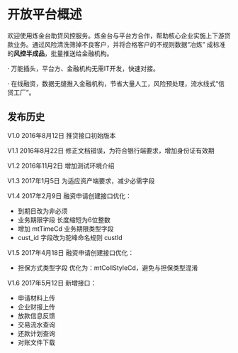 # 开放平台概述
欢迎使用炼金台助贷风控服务。炼金台与平台方合作，帮助核心企业实施上下游贷款业务。通过风险清洗筛掉不良客户，并将合格客户的不规则数据“冶炼” 成标准的**风控半成品**，批量推送给金融机构。

· 万能插头，平台方、金融机构无需IT开发，快速对接。

· 在线融资，数据无缝推入金融机构，节省大量人工，风险预处理，流水线式“信贷工厂”。


## 发布历史
V1.0 2016年8月12日
推贷接口初始版本

V1.1 2016年8月22日
修正文档错误，为符合银行端要求，增加身份证有效期

V1.2 2016年11月2日
增加测试环境介绍

V1.3 2017年1月5日
为适应资产端要求，减少必需字段

V1.4 2017年2月9日
融资申请创建接口优化：
- 到期日改为非必须
- 业务期限字段 长度缩短为6位整数
- 增加 mtTimeCd 业务期限类型字段
- cust_id 字段改为驼峰命名规则 custId

V1.5 2017年4月18日
融资申请创建接口优化：
- 担保方式类型字段 优化为：mtCollStyleCd，避免与担保类型混淆

V1.6 2017年5月12日
新增接口：
- 申请材料上传
- 企业财报上传
- 放款信息反馈
- 交易流水查询
- 还款计划查询
- 对账文件下载
